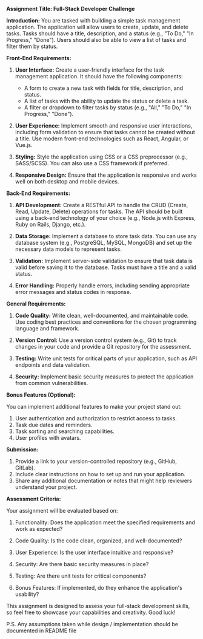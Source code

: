 **Assignment Title: Full-Stack Developer Challenge**

**Introduction:**
You are tasked with building a simple task management application. The application will allow users to create, update, and delete tasks. Tasks should have a title, description, and a status (e.g., "To Do," "In Progress," "Done"). Users should also be able to view a list of tasks and filter them by status.

**Front-End Requirements:**

1. **User Interface:** Create a user-friendly interface for the task management application. It should have the following components:

   - A form to create a new task with fields for title, description, and status.
   - A list of tasks with the ability to update the status or delete a task.
   - A filter or dropdown to filter tasks by status (e.g., "All," "To Do," "In Progress," "Done").

2. **User Experience:** Implement smooth and responsive user interactions, including form validation to ensure that tasks cannot be created without a title. Use modern front-end technologies such as React, Angular, or Vue.js.

3. **Styling:** Style the application using CSS or a CSS preprocessor (e.g., SASS/SCSS). You can also use a CSS framework if preferred.

4. **Responsive Design:** Ensure that the application is responsive and works well on both desktop and mobile devices.

**Back-End Requirements:**

1. **API Development:** Create a RESTful API to handle the CRUD (Create, Read, Update, Delete) operations for tasks. The API should be built using a back-end technology of your choice (e.g., Node.js with Express, Ruby on Rails, Django, etc.).

2. **Data Storage:** Implement a database to store task data. You can use any database system (e.g., PostgreSQL, MySQL, MongoDB) and set up the necessary data models to represent tasks.

3. **Validation:** Implement server-side validation to ensure that task data is valid before saving it to the database. Tasks must have a title and a valid status.

4. **Error Handling:** Properly handle errors, including sending appropriate error messages and status codes in response.

**General Requirements:**

1. **Code Quality:** Write clean, well-documented, and maintainable code. Use coding best practices and conventions for the chosen programming language and framework.

2. **Version Control:** Use a version control system (e.g., Git) to track changes in your code and provide a Git repository for the assessment.

3. **Testing:** Write unit tests for critical parts of your application, such as API endpoints and data validation.

4. **Security:** Implement basic security measures to protect the application from common vulnerabilities.

**Bonus Features (Optional):**

You can implement additional features to make your project stand out:

1. User authentication and authorization to restrict access to tasks.
2. Task due dates and reminders.
3. Task sorting and searching capabilities.
4. User profiles with avatars.

**Submission:**

1. Provide a link to your version-controlled repository (e.g., GitHub, GitLab).
2. Include clear instructions on how to set up and run your application.
3. Share any additional documentation or notes that might help reviewers understand your project.

**Assessment Criteria:**

Your assignment will be evaluated based on:

1. Functionality: Does the application meet the specified requirements and work as expected?

2. Code Quality: Is the code clean, organized, and well-documented?

3. User Experience: Is the user interface intuitive and responsive?

4. Security: Are there basic security measures in place?

5. Testing: Are there unit tests for critical components?

6. Bonus Features: If implemented, do they enhance the application's usability?

This assignment is designed to assess your full-stack development skills, so feel free to showcase your capabilities and creativity. Good luck!

P.S. Any assumptions taken while design / implementation should be documented in README file
